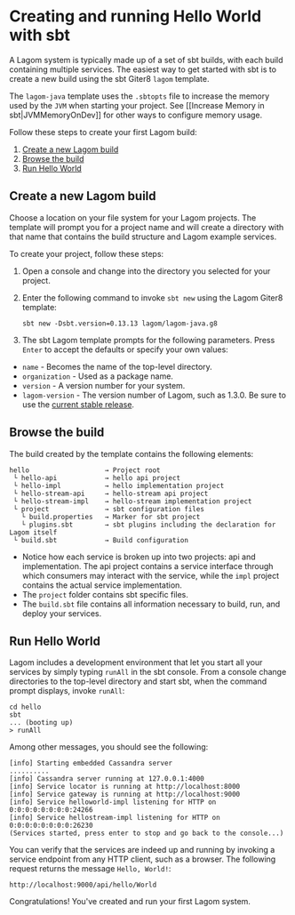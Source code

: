 # Creating and running Hello World with sbt

A Lagom system is typically made up of a set of sbt builds, with each build containing multiple services. The easiest way to get started with sbt is to create a new build using the sbt Giter8 `lagom` template. 

The `lagom-java` template uses the `.sbtopts` file to increase the memory used by the `JVM` when starting your project. See [[Increase Memory in sbt|JVMMemoryOnDev]] for other ways to configure memory usage. 

Follow these steps to create your first Lagom build:

1. [Create a new Lagom build](#Create-a-new-Lagom-build)
1. [Browse the build](#Browse-the-build)
1. [Run Hello World](#Run-Hello-World)

## Create a new Lagom build

Choose a location on your file system for your Lagom projects. The template will prompt you for a project name and will create a directory with that name that contains the build structure and Lagom example services. 

To create your project, follow these steps:


1. Open a console and change into the directory you selected for your project.

1. Enter the following command to invoke `sbt new` using the Lagom Giter8 template:
   ```
   sbt new -Dsbt.version=0.13.13 lagom/lagom-java.g8
   ```
1. The sbt Lagom template prompts for the following parameters. Press `Enter` to accept the defaults or specify your own values:

* `name` - Becomes the name of the top-level directory.
* `organization` - Used as a package name.
* `version` - A version number for your system.
* `lagom-version` - The version number of Lagom, such as 1.3.0. Be sure to use the [current stable release](https://www.lagomframework.com/documentation/).

## Browse the build

The build created by the template contains the following elements:

```
hello                   → Project root
 └ hello-api            → hello api project
 └ hello-impl           → hello implementation project
 └ hello-stream-api     → hello-stream api project
 └ hello-stream-impl    → hello-stream implementation project
 └ project              → sbt configuration files
   └ build.properties   → Marker for sbt project
   └ plugins.sbt        → sbt plugins including the declaration for Lagom itself
 └ build.sbt            → Build configuration
```

* Notice how each service is broken up into two projects: api and implementation. The api project contains a service interface through which consumers may interact with the service, while the `impl` project contains the actual service implementation.
* The `project` folder contains sbt specific files.
* The `build.sbt` file contains all information necessary to build, run, and deploy your services.   


## Run Hello World

Lagom includes a development environment that let you start all your services by simply typing `runAll` in the sbt console. From a console change directories to the top-level directory and start sbt, when the command prompt displays, invoke `runAll`:

```
cd hello
sbt
... (booting up)
> runAll
```
Among other messages, you should see the following:
```
[info] Starting embedded Cassandra server
..........
[info] Cassandra server running at 127.0.0.1:4000
[info] Service locator is running at http://localhost:8000
[info] Service gateway is running at http://localhost:9000
[info] Service helloworld-impl listening for HTTP on 0:0:0:0:0:0:0:0:24266
[info] Service hellostream-impl listening for HTTP on 0:0:0:0:0:0:0:0:26230
(Services started, press enter to stop and go back to the console...)
```

You can verify that the services are indeed up and running by invoking a service endpoint from any HTTP client, such as a browser. The following request returns the message `Hello, World!`:

```
http://localhost:9000/api/hello/World
```
Congratulations! You've created and run your first Lagom system. 



